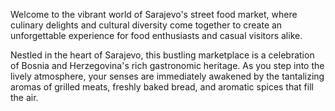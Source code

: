 Welcome to the vibrant world of Sarajevo's street food market, where culinary delights and cultural diversity come together to create an unforgettable experience for food enthusiasts and casual visitors alike.

Nestled in the heart of Sarajevo, this bustling marketplace is a celebration of Bosnia and Herzegovina's rich gastronomic heritage. As you step into the lively atmosphere, your senses are immediately awakened by the tantalizing aromas of grilled meats, freshly baked bread, and aromatic spices that fill the air.
